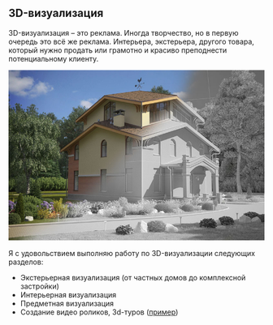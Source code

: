 ## 3D-визуализация

3D-визуализация – это реклама. Иногда творчество, но в первую очередь это всё же реклама. Интерьера, экстерьера, другого товара, который нужно продать или грамотно и красиво преподнести потенциальному клиенту.

![](../visualization.jpg)

Я с удовольствием выполняю работу по 3D-визуализации следующих разделов:

* Экстерьерная визуализация (от частных домов до комплексной застройки)
* Интерьерная визуализация
* Предметная визуализация
* Создание видео роликов, 3d-туров ([пример](../portfolio/))
